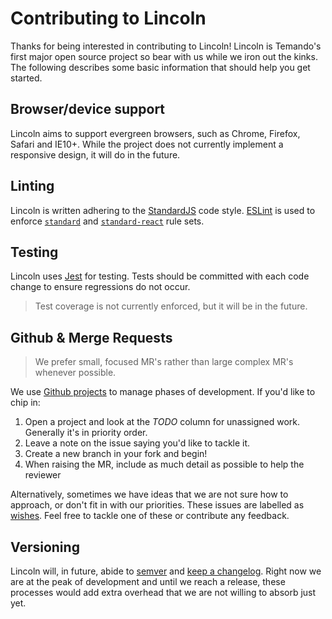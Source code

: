 # Contributing to Lincoln

Thanks for being interested in contributing to Lincoln! Lincoln is Temando's first major open source project so bear with us while we iron out the kinks. The following describes some basic information that should help you get started.

## Browser/device support

Lincoln aims to support evergreen browsers, such as Chrome, Firefox, Safari and IE10+. While the project does not currently implement a responsive design, it will do in the future.

## Linting

Lincoln is written adhering to the [StandardJS](https://standardjs.com/) code style. [ESLint](http://eslint.org/) is used to enforce [`standard`](https://github.com/feross/eslint-config-standard) and [`standard-react`](https://github.com/feross/eslint-config-standard-react) rule sets.

## Testing

Lincoln uses [Jest](https://facebook.github.io/jest/) for testing. Tests should be committed with each code change to ensure regressions do not occur.

> Test coverage is not currently enforced, but it will be in the future.

## Github & Merge Requests

> We prefer small, focused MR's rather than large complex MR's whenever possible.

We use [Github projects](https://github.com/temando/open-api-renderer/projects) to manage phases of development. If you'd like to chip in:

1. Open a project and look at the *TODO* column for unassigned work. Generally it's in priority order.
1. Leave a note on the issue saying you'd like to tackle it.
1. Create a new branch in your fork and begin!
1. When raising the MR, include as much detail as possible to help the reviewer

Alternatively, sometimes we have ideas that we are not sure how to approach, or don't fit in with our priorities. These issues are labelled as [wishes](https://github.com/temando/open-api-renderer/issues?q=is%3Aissue+is%3Aopen+label%3Awish). Feel free to tackle one of these or contribute any feedback.

## Versioning

Lincoln will, in future, abide to [semver](http://semver.org/) and [keep a changelog](http://keepachangelog.com/en/0.3.0/). Right now we are at the peak of development and until we reach a release, these processes would add extra overhead that we are not willing to absorb just yet.
